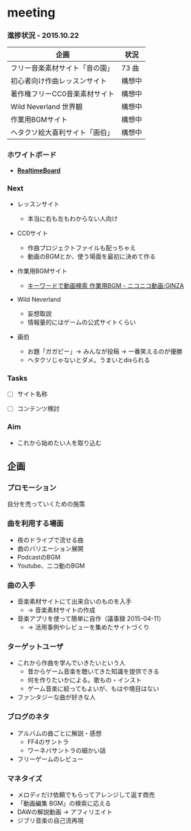meeting
=======

### 進捗状況 - 2015.10.22

| 企画                           | 状況    |
|--------------------------------|---------|
| フリー音楽素材サイト「音の園」 | 73 曲   |
| 初心者向け作曲レッスンサイト   | 構想中  |
| 著作権フリーCC0音楽素材サイト  | 構想中  |
| Wild Neverland 世界観          | 構想中  |
| 作業用BGMサイト                | 構想中  |
| ヘタクソ絵大喜利サイト「画伯」 | 構想中  |


### ホワイトボード
- __[RealtimeBoard](https://realtimeboard.com/)__


### Next

- レッスンサイト
    - 本当に右も左もわからない人向け

- CC0サイト
    - 作曲プロジェクトファイルも配っちゃえ
    - 動画のBGMとか、使う場面を最初に決めて作る

- 作業用BGMサイト
    - [キーワードで動画検索 作業用BGM - ニコニコ動画:GINZA](http://www.nicovideo.jp/search/%E4%BD%9C%E6%A5%AD%E7%94%A8BGM?sort=v&order=d)

- Wild Neverland
    - 妄想取説
    - 情報量的にはゲームの公式サイトくらい

- 画伯
    - お題「ガガピー」→ みんなが投稿 → 一番笑えるのが優勝
    - ヘタクソじゃないとダメ。うまいとdisられる


### Tasks

- [ ] サイト名称
- [ ] コンテンツ検討


### Aim

- これから始めたい人を取り込む


## 企画

### プロモーション
自分を売っていくための施策


### 曲を利用する場面

- 夜のドライブで流せる曲
- 曲のバリエーション展開
- PodcastのBGM
- Youtube、ニコ動のBGM


### 曲の入手

- 音楽素材サイトにて出来合いのものを入手
    - → 音楽素材サイトの作成
- 音楽アプリを使って簡単に自作（議事録 2015-04-11）
    - → 活用事例やレビューを集めたサイトづくり


### ターゲットユーザ

- これから作曲を学んでいきたいという人
    - 昔からゲーム音楽を聴いてきた知識を提供できる
    - 何を作りたいかによる。歌もの・インスト
    - ゲーム音楽に絞ってもよいが、もはや境目はない
- ファンタジーな曲が好きな人


### ブログのネタ

- アルバムの曲ごとに解説・感想
    - FF4のサントラ
    - ワーネバサントラの細かい話
- フリーゲームのレビュー


### マネタイズ

- メロディだけ依頼でもらってアレンジして返す商売
- 「動画編集 BGM」の検索に応える
- DAWの解説動画 → アフィリエイト
- ジブリ音楽の自己流再現

